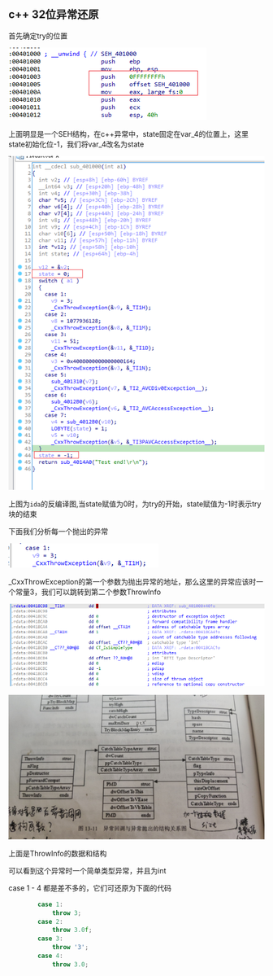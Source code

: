 ## c++ 32位异常还原

首先确定try的位置

![image-20230904000059407](imgs\image-20230904000059407.png)

上面明显是一个SEH结构，在c++异常中，state固定在var_4的位置上，这里state初始化位-1，我们将var_4改名为state

![image-20230904000432664](imgs\image-20230904000432664.png)

上图为`ida`的反编译图,当state赋值为0时，为try的开始，state赋值为-1时表示try块的结束

下面我们分析每一个抛出的异常

![image-20230904000758938](imgs\image-20230904000758938.png)

_CxxThrowException的第一个参数为抛出异常的地址，那么这里的异常应该时一个常量3，我们可以跳转到第二个参数ThrowInfo

![image-20230904001121066](imgs\image-20230904001121066.png)

![7b052f9f45bb8742b0bbec672552143](imgs\7b052f9f45bb8742b0bbec672552143.jpg)

上面是ThrowInfo的数据和结构

可以看到这个异常时一个简单类型异常，并且为int

case 1 - 4 都是差不多的，它们可还原为下面的代码

~~~c++
		case 1:
    		throw 3;
   		case 2:
     		throw 3.0f;
    	case 3:
     		throw '3';
    	case 4:
     		throw 3.0;
~~~


